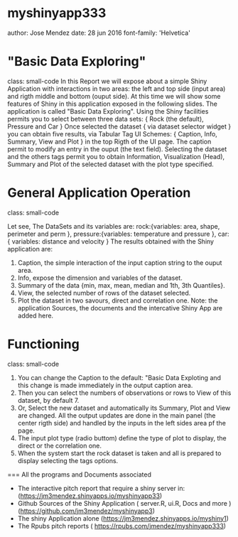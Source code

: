 <style>
.reveal h1, .reveal h2, .reveal h3 {
word-wrap: normal;
-moz-hyphens: none;
}
.small-code pre code {
font-size: 1em;
}
.midcenter {
position: fixed;
top: 50%;
left: 50%;
}
.footer {
color: black; background: #E8E8E8;
position: fixed; top: 90%;
text-align:center; width:100%;
}
.pinky .reveal .state-background {
background: #FF69B4;
}
.pinky .reveal h1,
.pinky .reveal h2,
.pinky .reveal p {
color: black;
}
</style>
myshinyapp333
========================================================
author: Jose Mendez
date: 28 jun 2016
font-family: 'Helvetica'

"Basic Data Exploring" 
===
class: small-code
In this Report we will expose about a simple Shiny Application with interactions in
two areas: the left and top side (input area) and rigth middle and bottom (ouput side).
At this time we will show some features of Shiny in this application exposed in the 
following slides.
The application is called "Basic Data Exploring". Using the Shiny facilities permits 
you to select between three data sets: { Rock (the default), Pressure and Car }
Once selected the dataset { via dataset selector widget } you can obtain five results, via Tabular Tag UI Schemes: { Caption, Info, Summary, View and Plot } in the top Rigth of the UI page.
The caption permit to modify an entry in the ouput (the text field). Selecting the dataset and the others tags permit you to obtain Information, Visualization (Head), Summary and Plot of the selected dataset with the plot type specified. 

General Application Operation
===
class: small-code

Let see,
The DataSets and its variables are:
  rock:{variables: area, shape, perimeter and perm }, pressure:{variables: temperature and pressure },
  car:{ variables: distance and velocity } 
The results obtained with the Shiny application are:
 1. Caption, the simple interaction of the input caption string to the ouput area.
 2. Info, expose the dimension and variables of the dataset.
 3. Summary of the data {min, max, mean, median and 1th, 3th Quantiles}.
 4. View, the selected number of rows of the dataset selected.
 5. Plot the dataset in two savours, direct and correlation one.
 Note: the application Sources, the documents and the intercative Shiny App are added here.


Functioning
===
class: small-code
 1. You can change the Caption to the default: "Basic Data Exploting and this change is made
immediately in the output caption area.
 2. Then you can select the numbers of observations or rows to View of this dataset, by default 7.
 3. Or, Select the new dataset and automatically its Summary, Plot and View are changed. All the output updates are done in the main panel (the center rigth side) and handled by the inputs in the left sides area pf the page.
 4. The input plot type (radio buttom) define the type of plot to display, the direct or the correlation one.
 5. When the system start the rock dataset is taken and all is prepared to display selecting the tags options.

=== 
All the programs and Documents associated
 
* The interactive pitch report that require a shiny server in:
  <Shiny Pitch Report> (https://jm3mendez.shinyapps.io/myshinyapp33)
* Github Sources of the Shiny Application ( server.R, ui.R, Docs and more ) 
  <jm3mendez Github> (https://github.com/jm3mendez/myshinyapp3)
* The shiny Application alone 
  <Shiny App> (https://jm3mendez.shinyapps.io/myshiny1)
* The Rpubs pitch reports
  <RPubs Repo> ( https://rpubs.com/jmendez/myshinyapp333)
